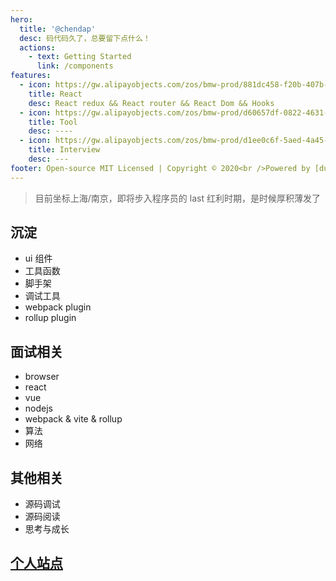```yaml
---
hero:
  title: '@chendap'
  desc: 码代码久了，总要留下点什么！
  actions:
    - text: Getting Started
      link: /components
features:
  - icon: https://gw.alipayobjects.com/zos/bmw-prod/881dc458-f20b-407b-947a-95104b5ec82b/k79dm8ih_w144_h144.png
    title: React
    desc: React redux && React router && React Dom && Hooks
  - icon: https://gw.alipayobjects.com/zos/bmw-prod/d60657df-0822-4631-9d7c-e7a869c2f21c/k79dmz3q_w126_h126.png
    title: Tool
    desc: ----
  - icon: https://gw.alipayobjects.com/zos/bmw-prod/d1ee0c6f-5aed-4a45-a507-339a4bfe076c/k7bjsocq_w144_h144.png
    title: Interview
    desc: ---
footer: Open-source MIT Licensed | Copyright © 2020<br />Powered by [dumi](https://d.umijs.org)
---
```


> 目前坐标上海/南京，即将步入程序员的 last 红利时期，是时候厚积薄发了

## 沉淀

- ui 组件
- 工具函数
- 脚手架
- 调试工具
- webpack plugin
- rollup plugin

## 面试相关

- browser
- react
- vue
- nodejs
- webpack & vite & rollup
- 算法
- 网络

## 其他相关

- 源码调试
- 源码阅读
- 思考与成长

## [个人站点](http://niaogege.cn/)
